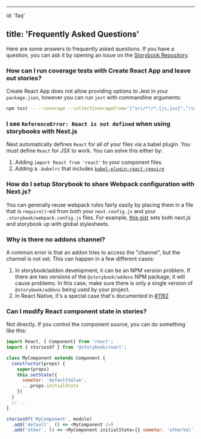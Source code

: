 * * *

id: 'faq'

## title: 'Frequently Asked Questions'

Here are some answers to frequently asked questions. If you have a question, you can ask it by opening an issue on the [Storybook Repository](https://github.com/storybooks/storybook/).

### How can I run coverage tests with Create React App and leave out stories?

Create React App does not allow providing options to Jest in your `package.json`, however you can run `jest` with commandline arguments:

```sh
npm test -- --coverage --collectCoverageFrom='["src/**/*.{js,jsx}","!src/**/stories/*"]'
```

### I see `ReferenceError: React is not defined` when using storybooks with Next.js

Next automatically defines `React` for all of your files via a babel plugin. You must define `React` for JSX to work. You can solve this either by:

1.  Adding `import React from 'react'` to your component files.
2.  Adding a `.babelrc` that includes [`babel-plugin-react-require`](https://www.npmjs.com/package/babel-plugin-react-require)

### How do I setup Storybook to share Webpack configuration with Next.js?

You can generally reuse webpack rules fairly easily by placing them in a file that is `require()`-ed from both your `next.config.js` and your `.storybook/webpack.config.js` files. For example, [this gist](https://gist.github.com/metasean/cadd2becd60cc3b295bf49895a56f9b4) sets both next.js and storybook up with global stylesheets.

### Why is there no addons channel?

A common error is that an addon tries to access the "channel", but the channel is not set. This can happen in a few different cases:

1.  In storybook/addon development, it can be an NPM version problem. If there are two versions of the `@storybook/addons` NPM package, it will cause problems. In this case, make sure there is only a single version of `@storybook/addons` being used by your project.
2.  In React Native, it's a special case that's documented in [#1192](https://github.com/storybooks/storybook/issues/1192)

### Can I modify React component state in stories?

Not directly. If you control the component source, you can do something like this:

```js
import React, { Component} from 'react';
import { storiesOf } from '@storybook/react';

class MyComponent extends Component {
  constructor(props) {
    super(props)
    this.setState({
      someVar: 'defaultValue',
      ...props.initialState
    })
  }
  // ...
}

storiesOf('MyComponent', module)
  .add('default', () => <MyComponent />)
  .add('other', () => <MyComponent initialState={{ someVar: 'otherVal' }});
```
